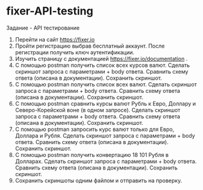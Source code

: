 # fixer-API-testing
Задание - API тестирование
1. Перейти на сайт https://fixer.io
2. Пройти регистрацию выбрав бесплатный аккаунт. После регистрации получить ключ аутентификации.
3. Изучить страницу с документацией https://fixer.io/documentation .
4. С помощью postman получить список всех курсов валют. Сделать скриншот запроса с параметрами + body ответа. Сравнить схему ответа (описана в документации). Сохранить скриншот.
5. С помощью postman получить список всех валют. Сделать скриншот запроса с параметрами + body ответа. Сравнить схему ответа (описана в документации). Сохранить скриншот.
6. С помощью postman сравнить курсы валют Рубль к Евро, Доллару и Северо-Корейской воне (в одном запросе). Сделать скриншот запроса с параметрами + body ответа. Сравнить схему ответа (описана в документации). Сохранить скриншот.
7. С помощью postman запросить курс валют только для Евро, Доллара и Рубля. Сделать скриншот запроса с параметрами + body ответа. Сравнить схему ответа (описана в документации). Сохранить скриншот.
8. С помощью postman получить конвертацию 18 101 Рубля в Долларах. Сделать скриншот запроса с параметрами + body ответа. Сравнить схему ответа (описана в документации). Сохранить скриншот.
9. Сохранить скриншоты одним файлом и отправить на проверку.
